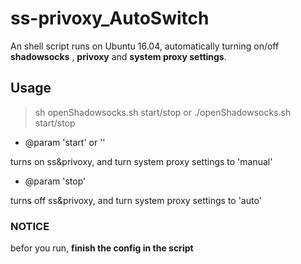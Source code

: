 # ss-privoxy_AutoSwitch

An shell script runs on Ubuntu 16.04, automatically turning on/off  **shadowsocks** , **privoxy** and **system proxy settings**.

## Usage
> sh openShadowsocks.sh start/stop
or
./openShadowsocks.sh start/stop

* @param 'start' or ''

turns on ss&privoxy, and turn system proxy settings to 'manual'

* @param 'stop'

turns off ss&privoxy, and turn system proxy settings to 'auto'

### NOTICE

befor you run, **finish the config in the script**
